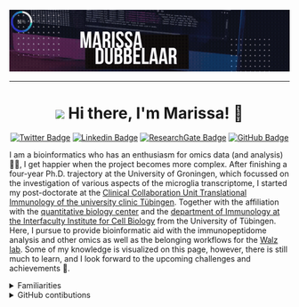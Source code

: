 [![Header](https://github.com/marissaDubbelaar/marissaDubbelaar/blob/7b4248bc8c1b1a943e1dc1f7c850a32b06117f32/content/header.gif)](.)

---

<h1 align="center"><img src="https://media.giphy.com/media/hvRJCLFzcasrR4ia7z/giphy.gif" width="25px"> Hi there, I'm Marissa! 🙂 </h1>
<div align="center">
  
<!-- [![Twitter Badge](https://img.shields.io/twitter/follow/Mldubbelaar)](https://twitter.com/Mldubbelaar) -->
[![Twitter Badge](https://img.shields.io/badge/-blue?style=social&logo=Twitter&logoColor=blue&link=https://twitter.com/Mldubbelaar)](https://twitter.com/Mldubbelaar) 
[![Linkedin Badge](https://img.shields.io/badge/-blue?style=social&logo=Linkedin&logoColor=blue&link=https://www.linkedin.com/in/marissadubbelaar/)](https://www.linkedin.com/in/marissadubbelaar/) 
[![ResearchGate Badge](https://img.shields.io/badge/-00CCBB?style=social&logo=ResearchGate&logoColor=00CCBB&link=https://www.researchgate.net/profile/Marissa-Dubbelaar)](https://www.researchgate.net/profile/Marissa-Dubbelaar)
[![GitHub Badge](https://img.shields.io/github/followers/marissaDubbelaar?label=follow&style=social)](https://github.com/marissaDubbelaar) 
<!-- Add resume on github page-->
  
</div>

I am a bioinformatics who has an enthusiasm for omics data (and analysis) 👩‍💻, I get happier when the project becomes more complex. After finishing a four-year Ph.D. trajectory at the University of Groningen, which focussed on the investigation of various aspects of the microglia transcriptome, I started my post-doctorate at the [Clinical Collaboration Unit Translational Immunology of the university clinic Tübingen](https://www.medizin.uni-tuebingen.de/en-de/das-klinikum/einrichtungen/kliniken/medizinische-klinik/kke-translationale-immunologie). Together with the affiliation with the [quantitative biology center](https://uni-tuebingen.de/forschung/forschungsinfrastruktur/zentrum-fuer-quantitative-biologie-qbic/) and the [department of Immunology at the Interfaculty Institute for Cell Biology](https://www.immunology-tuebingen.de/home.html) from the University of Tübingen. Here, I pursue to provide bioinformatic aid with the immunopeptidome analysis and other omics as well as the belonging workflows for the [Walz lab](https://www.immunology-tuebingen.de/groups/juliane-walz-junior-research-group.html?Fsize=%2Fproc%2Fself%2Fenviron). Some of my knowledge is visualized on this page, however, there is still much to learn, and I look forward to the upcoming challenges and achievements 💪.

<details>
  
<summary>Familiarities</summary>
  
<!-- Add some text with a description for the content -->
  
| PL | DBs | FW | IDE | Design |
|:---:|:---:|:---:|:---:|:---:|
|[![CSS3](https://img.shields.io/badge/-%231572B6.svg?&style=social&logo=css3&logoColor=231572B6)](#) | [![MySQL](https://img.shields.io/badge/-%2300f.svg?style=social&logo=mysql&logoColor=2300f)](#) | [![Anaconda](https://img.shields.io/badge/-%2344A833.svg?style=social&logo=anaconda&logoColor=2344A833)](#) | [![Eclipse](https://img.shields.io/badge/-FE7A16.svg?style=social&logo=Eclipse&logoColor=FE7A16)](#) | [![Adobe Creative Cloud](https://img.shields.io/badge/-DA1F26.svg?style=social&logo=Adobe%20Creative%20Cloud&logoColor=DA1F26)](#)  |
| [![HTML5](https://img.shields.io/badge/-%23E34F26.svg?style=social&logo=html5&logoColor=23E34F26)](#) | [![Postgres](https://img.shields.io/badge/-%23316192.svg?style=social&logo=postgresql&logoColor=23316192)](#) | [![Angular](https://img.shields.io/badge/-%23DD0031.svg?style=social&logo=angular&logoColor=23DD0031)](#) | [![IntelliJ IDEA](https://img.shields.io/badge/-000000.svg?style=social&logo=intellij-idea&logoColor=000000)](#) | [![Adobe Illustrator](https://img.shields.io/badge/-%23FF9A00.svg?style=social&logo=adobe%20illustrator&logoColor=000000)](#) |
| [![Java](https://img.shields.io/badge/-%23ED8B00.svg?style=social&logo=java&logoColor=23ED8B00)](#)  | [![SQLite](https://img.shields.io/badge/-%2307405e.svg?style=social&logo=sqlite&logoColor=2307405e)](#)  | [![Bootstrap](https://img.shields.io/badge/-%23563D7C.svg?style=social&logo=bootstrap&logoColor=23563D7C)](#) | [![Sublime Text](https://img.shields.io/badge/-%23575757.svg?style=social&logo=sublime-text&logoColor=important)](#) | [![Adobe InDesign](https://img.shields.io/badge/-49021F?style=social&logo=adobeindesign&logoColor=49021F)](#) |
| [![JavaScript](https://img.shields.io/badge/-%23323330.svg?style=social&logo=javascript&logoColor=%23F7DF1E)](#)  | | [![jQuery](https://img.shields.io/badge/-%230769AD.svg?style=social&logo=jquery&logoColor=230769AD)](#) | [![Visual Studio Code](https://img.shields.io/badge/-0078d7.svg?style=social&logo=visual-studio-code&logoColor=0078d7)](#) | [![Canva](https://img.shields.io/badge/-%2300C4CC.svg?style=social&logo=Canva&logoColor=2300C4CC)](#) |
| [![Python](https://img.shields.io/badge/-3670A0?style=social&logo=python&logoColor=ffdd54)](#)  |  | [![Vue.js](https://img.shields.io/badge/-%2335495e.svg?style=social&logo=vuedotjs&logoColor=%234FC08D)](#) |  | [![Inkscape](https://img.shields.io/badge/-e0e0e0?style=social&logo=inkscape&logoColor=080A13)](#) |
| [![R](https://img.shields.io/badge/-%23276DC3.svg?style=social&logo=r&logoColor=23276DC3)](#)  |  |  |  |  |
| [![Shell Script](https://img.shields.io/badge/-%23121011.svg?style=social&logo=gnu-bash&logoColor=23121011)](#)  |  |  |  |  |
 
</details>


<details>
  
<summary>GitHub contibutions</summary>
  
   
### :octocat: My latest contributions on GitHub 
<!--START_SECTION:activity-->
1. ❗️ Opened issue [#146](https://github.com/nf-core/epitopeprediction/issues/146) in [nf-core/epitopeprediction](https://github.com/nf-core/epitopeprediction)
2. ❗️ Opened issue [#143](https://github.com/nf-core/epitopeprediction/issues/143) in [nf-core/epitopeprediction](https://github.com/nf-core/epitopeprediction)
3. ❗️ Opened issue [#142](https://github.com/nf-core/epitopeprediction/issues/142) in [nf-core/epitopeprediction](https://github.com/nf-core/epitopeprediction)
4. 🎉 Merged PR [#185](https://github.com/nf-core/mhcquant/pull/185) in [nf-core/mhcquant](https://github.com/nf-core/mhcquant)
5. 🗣 Commented on [#185](https://github.com/nf-core/mhcquant/issues/185) in [nf-core/mhcquant](https://github.com/nf-core/mhcquant)
<!--END_SECTION:activity-->

[![GitHub metrics](https://metrics.lecoq.io/marissadubbelaar)](https://metrics.lecoq.io/marissadubbelaar)
 
</details>

